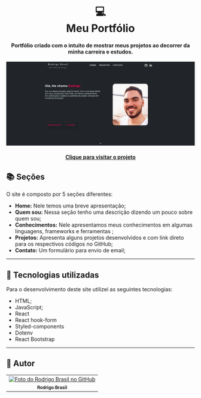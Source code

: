 <h1 align="center">
  💻<br>Meu Portfólio
</h1>

<h4 align="center">
  Portfólio criado com o intuito de mostrar meus projetos ao decorrer da minha carreira e estudos.
</h4>

![Resultado final do projeto](src/assets/preview.png)

<h4 align="center"><a href="https://rodrigobrasil.dev.br/">Clique para visitar o projeto</a></h4>

## 📚 Seções
O site é composto por 5 seções diferentes:

- **Home:** Nele temos uma breve apresentação;
- **Quem sou:** Nessa seção tenho uma descrição dizendo um pouco sobre quem sou;
- **Conhecimentos:** Nele apresentamos meus conhecimentos em algumas linguagens, frameworks e ferramentas ;
- **Projetos:** Apresenta alguns projetos desenvolvidos e com link direto para os respectivos códigos no GitHub;
- **Contato:** Um formulário para envio de email;

---

## 💼 Tecnologias utilizadas
Para o desenvolvimento deste site utilizei as seguintes tecnologias:

- HTML;
- JavaScript;
- React
- React hook-form
- Styled-components
- Dotenv
- React Bootstrap

---

## :metal: Autor<br>
<table>
  <tr>
    <td align="center">
      <a href="https://github.com/rodrigo-brasil">
        <img src="https://avatars.githubusercontent.com/u/66784288" width="100px;" alt="Foto do Rodrigo Brasil no GitHub"/><br>
        <sub>
          <b>Rodrigo Brasil</b>
        </sub>
      </a>
    </td>
  </tr>
</table>
